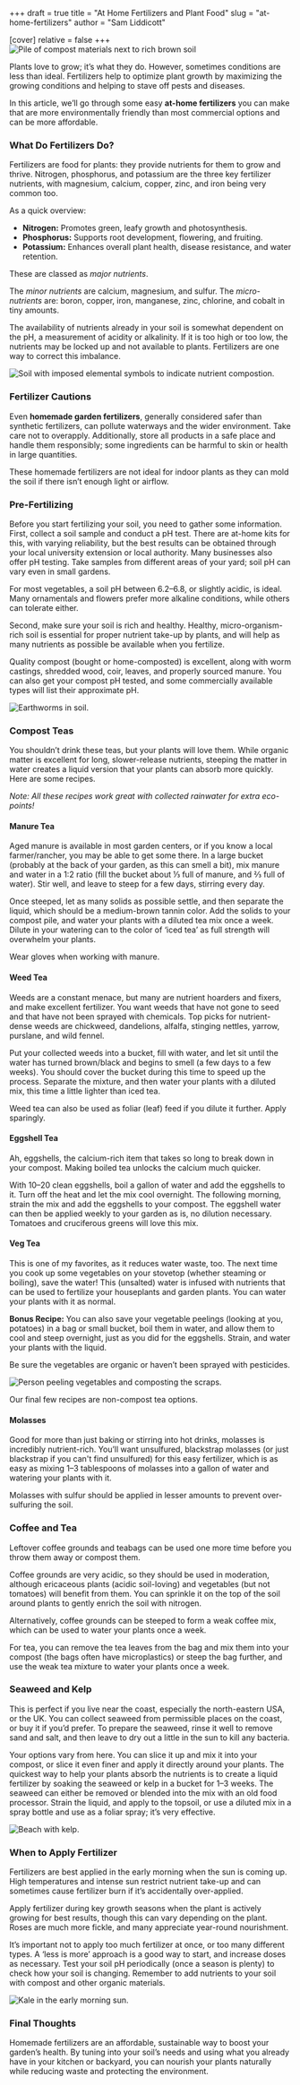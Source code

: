 +++
draft = true
title = "At Home Fertilizers and Plant Food"
slug = "at-home-fertilizers"
author = "Sam Liddicott"

[cover]
relative = false
+++
![Pile of compost materials next to rich brown soil](https://4w1qaaek5t.ucarecd.net/673a5d55-8479-4e6a-8b7f-f3d9deed6369/organic-waste-composting.jpg)

Plants love to grow; it’s what they do. However, sometimes conditions are less than ideal. Fertilizers help to optimize plant growth by maximizing the growing conditions and helping to stave off pests and diseases.

In this article, we’ll go through some easy **at-home fertilizers** you can make that are more environmentally friendly than most commercial options and can be more affordable.

### **What Do Fertilizers Do?**

Fertilizers are food for plants: they provide nutrients for them to grow and thrive. Nitrogen, phosphorus, and potassium are the three key fertilizer nutrients, with magnesium, calcium, copper, zinc, and iron being very common too.

As a quick overview:

* **Nitrogen:** Promotes green, leafy growth and photosynthesis.
* **Phosphorus:** Supports root development, flowering, and fruiting.
* **Potassium:** Enhances overall plant health, disease resistance, and water retention.

These are classed as *major nutrients*.

The *minor nutrients* are calcium, magnesium, and sulfur.
 The *micro-nutrients* are: boron, copper, iron, manganese, zinc, chlorine, and cobalt in tiny amounts.

The availability of nutrients already in your soil is somewhat dependent on the pH, a measurement of acidity or alkalinity. If it is too high or too low, the nutrients may be locked up and not available to plants. Fertilizers are one way to correct this imbalance.

![Soil with imposed elemental symbols to indicate nutrient compostion.](https://4w1qaaek5t.ucarecd.net/fc252bc1-3d96-4280-93cb-9fb429360ca6/fertile-loamy-soil-planting-with-iconic-technology-soil-is-essential-food-plants.jpg)

### **Fertilizer Cautions**

Even **homemade garden fertilizers**, generally considered safer than synthetic fertilizers, can pollute waterways and the wider environment. Take care not to overapply. Additionally, store all products in a safe place and handle them responsibly; some ingredients can be harmful to skin or health in large quantities.

These homemade fertilizers are not ideal for indoor plants as they can mold the soil if there isn’t enough light or airflow.

### Pre-Fertilizing

Before you start fertilizing your soil, you need to gather some information. First, collect a soil sample and conduct a pH test. There are at-home kits for this, with varying reliability, but the best results can be obtained through your local university extension or local authority. Many businesses also offer pH testing. Take samples from different areas of your yard; soil pH can vary even in small gardens.

For most vegetables, a soil pH between 6.2–6.8, or slightly acidic, is ideal. Many ornamentals and flowers prefer more alkaline conditions, while others can tolerate either.

Second, make sure your soil is rich and healthy. Healthy, micro-organism-rich soil is essential for proper nutrient take-up by plants, and will help as many nutrients as possible be available when you fertilize.

Quality compost (bought or home-composted) is excellent, along with worm castings, shredded wood, coir, leaves, and properly sourced manure. You can also get your compost pH tested, and some commercially available types will list their approximate pH.

![Earthworms in soil.](https://4w1qaaek5t.ucarecd.net/d49933ef-9521-4b67-8450-6825eeec74e9/two-earthworms-wet-soil-space-text.jpg)

### Compost Teas

You shouldn’t drink these teas, but your plants will love them. While organic matter is excellent for long, slower-release nutrients, steeping the matter in water creates a liquid version that your plants can absorb more quickly. Here are some recipes.

*Note: All these recipes work great with collected rainwater for extra eco-points!*

#### Manure Tea

Aged manure is available in most garden centers, or if you know a local farmer/rancher, you may be able to get some there. In a large bucket (probably at the back of your garden, as this can smell a bit), mix manure and water in a 1:2 ratio (fill the bucket about ⅓ full of manure, and ⅔ full of water). Stir well, and leave to steep for a few days, stirring every day.

Once steeped, let as many solids as possible settle, and then separate the liquid, which should be a medium-brown tannin color. Add the solids to your compost pile, and water your plants with a diluted tea mix once a week. Dilute in your watering can to the color of ‘iced tea’ as full strength will overwhelm your plants.

Wear gloves when working with manure.

#### Weed Tea

Weeds are a constant menace, but many are nutrient hoarders and fixers, and make excellent fertilizer. You want weeds that have not gone to seed and that have not been sprayed with chemicals. Top picks for nutrient-dense weeds are chickweed, dandelions, alfalfa, stinging nettles, yarrow, purslane, and wild fennel.

Put your collected weeds into a bucket, fill with water, and let sit until the water has turned brown/black and begins to smell (a few days to a few weeks). You should cover the bucket during this time to speed up the process. Separate the mixture, and then water your plants with a diluted mix, this time a little lighter than iced tea.

Weed tea can also be used as foliar (leaf) feed if you dilute it further. Apply sparingly.

#### Eggshell Tea

Ah, eggshells, the calcium-rich item that takes so long to break down in your compost. Making boiled tea unlocks the calcium much quicker.

With 10–20 clean eggshells, boil a gallon of water and add the eggshells to it. Turn off the heat and let the mix cool overnight. The following morning, strain the mix and add the eggshells to your compost. The eggshell water can then be applied weekly to your garden as is, no dilution necessary. Tomatoes and cruciferous greens will love this mix.

#### Veg Tea

This is one of my favorites, as it reduces water waste, too. The next time you cook up some vegetables on your stovetop (whether steaming or boiling), save the water! This (unsalted) water is infused with nutrients that can be used to fertilize your houseplants and garden plants. You can water your plants with it as normal.

**Bonus Recipe:** You can also save your vegetable peelings (looking at you, potatoes) in a bag or small bucket, boil them in water, and allow them to cool and steep overnight, just as you did for the eggshells. Strain, and water your plants with the liquid.

Be sure the vegetables are organic or haven’t been sprayed with pesticides.

![Person peeling vegetables and composting the scraps.](https://4w1qaaek5t.ucarecd.net/8e1e3e5c-e115-4ee7-b111-9b38acf9576b/midsection-person-preparing-food.jpg)


Our final few recipes are non-compost tea options.


#### Molasses

Good for more than just baking or stirring into hot drinks, molasses is incredibly nutrient-rich. You’ll want unsulfured, blackstrap molasses (or just blackstrap if you can't find unsulfured) for this easy fertilizer, which is as easy as mixing 1–3 tablespoons of molasses into a gallon of water and watering your plants with it.

Molasses with sulfur should be applied in lesser amounts to prevent over-sulfuring the soil.

### **Coffee and Tea**

Leftover coffee grounds and teabags can be used one more time before you throw them away or compost them.

Coffee grounds are very acidic, so they should be used in moderation, although ericaceous plants (acidic soil-loving) and vegetables (but not tomatoes) will benefit from them. You can sprinkle it on the top of the soil around plants to gently enrich the soil with nitrogen.

Alternatively, coffee grounds can be steeped to form a weak coffee mix, which can be used to water your plants once a week.

For tea, you can remove the tea leaves from the bag and mix them into your compost (the bags often have microplastics) or steep the bag further, and use the weak tea mixture to water your plants once a week.

### **Seaweed and Kelp**

This is perfect if you live near the coast, especially the north-eastern USA, or the UK. You can collect seaweed from permissible places on the coast, or buy it if you’d prefer. To prepare the seaweed, rinse it well to remove sand and salt, and then leave to dry out a little in the sun to kill any bacteria.

Your options vary from here. You can slice it up and mix it into your compost, or slice it even finer and apply it directly around your plants. The quickest way to help your plants absorb the nutrients is to create a liquid fertilizer by soaking the seaweed or kelp in a bucket for 1–3 weeks. The seaweed can either be removed or blended into the mix with an old food processor. Strain the liquid, and apply to the topsoil, or use a diluted mix in a spray bottle and use as a foliar spray; it’s very effective.

![Beach with kelp.](https://4w1qaaek5t.ucarecd.net/f62a32bb-8909-47c5-af51-1af115b5f2fe/seaweed-beach-with-sand-alga.jpg)

### **When to Apply Fertilizer**

Fertilizers are best applied in the early morning when the sun is coming up. High temperatures and intense sun restrict nutrient take-up and can sometimes cause fertilizer burn if it’s accidentally over-applied.

Apply fertilizer during key growth seasons when the plant is actively growing for best results, though this can vary depending on the plant. Roses are much more fickle, and many appreciate year-round nourishment.

It’s important not to apply too much fertilizer at once, or too many different types. A ‘less is more’ approach is a good way to start, and increase doses as necessary. Test your soil pH periodically (once a season is plenty) to check how your soil is changing. Remember to add nutrients to your soil with compost and other organic materials.

![Kale in the early morning sun.](https://4w1qaaek5t.ucarecd.net/98b8400b-0cf4-4205-8349-81ce61b500e1/close-up-green-curly-kale-plant-vegetable-garden.jpg)

### **Final Thoughts**

Homemade fertilizers are an affordable, sustainable way to boost your garden’s health. By tuning into your soil’s needs and using what you already have in your kitchen or backyard, you can nourish your plants naturally while reducing waste and protecting the environment.
